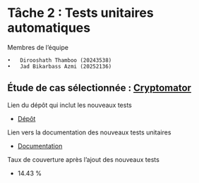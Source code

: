 # Tâche 2 : Tests unitaires automatiques

Membres de l’équipe

	•	Dirooshath Thamboo (20243538)
	•	Jad Bikarbass Azmi (20252136)

## Étude de cas sélectionnée : [Cryptomator](https://github.com/umontreal-diro/cryptomator)

Lien du dépôt qui inclut les nouveaux tests

- [Dépôt](https://github.com/JadBika/cryptomator)

Lien vers la documentation des nouveaux tests unitaires

- [Documentation](https://github.com/JadBika/cryptomator/blob/develop/README.md#10-nouveaux-tests-pour-le-cours-ift3913)

Taux de couverture après l’ajout des nouveaux tests

- 14.43 %

